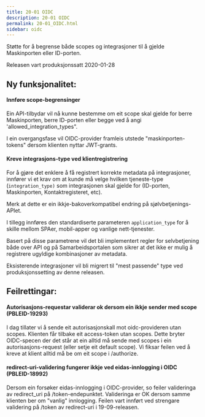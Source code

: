 ```yaml
---
title: 20-01 OIDC
description: 20-01 OIDC
permalink: 20-01_OIDC.html
sidebar: oidc
---
```



Støtte for å begrense både scopes og integrasjoner til å gjelde Maskinporten eller ID-porten.



Releasen vart produksjonssatt 2020-01-28

## Ny funksjonalitet:


#### Innføre scope-begrensinger

Ein API-tilbydar vil nå kunne bestemme om eit scope skal gjelde for berre Maskinporten, berre ID-porten eller begge ved å angi 'allowed\_integration\_types".

I ein overgangsfase vil OIDC-provider framleis utstede "maskinporten-tokens" dersom klienten nyttar JWT-grants.




#### Kreve integrasjons-type ved klientregistrering

For å gjøre det enklere å få registrert korrekte metadata på integrasjoner, innfører vi et krav om at kunde må velge hvilken tjeneste-type (`integration_type)` som integrasjonen skal gjelde for (ID-porten, Maskinporten, Kontaktregisteret, etc).

Merk at dette er ein ikkje-bakoverkompatibel endring på sjølvbetjenings-APIet.

I tillegg innføres den standardiserte parameteren `application_type` for å skille mellom SPAer, mobil-apper og vanlige nett-tjenester.

Basert på disse parametrene vil det bli implementert regler for selvbetjening både over API og på Samarbeidsportalen som sikrer at det ikke er mulig å registrere ugyldige kombinasjoner av metadata.

Eksisterende integrasjoner vil bli migrert til "mest passende" type ved produksjonssetting av denne releasen.



## Feilrettingar:

#### Autorisasjons-requestar validerar ok dersom ein ikkje sender med scope (PBLEID-19293)

I dag tillater vi å sende eit autorisasjonskall mot oidc-provideren utan scopes. Klienten får tilbake eit access-token utan scopes.  Dette bryter OIDC-specen der det står at ein alltid må sende med scopes i ein autorisasjons-request (eller setje eit default scope).  Vi fiksar feilen ved å kreve at klient alltid må be om eit scope i /authorize.



#### redirect-uri-validering fungerer ikkje ved eidas-innlogging i OIDC (PBLEID-18992)

Dersom ein forsøker eidas-innlogging i OIDC-provider, so feiler valideringa av redirect_uri på /token-endepunktet.  Valideringa er OK dersom samme klienten ber om "vanlig" innlogging.   Feilen vart innført ved strengare validering på /token av redirect-uri  i 19-09-releasen.


